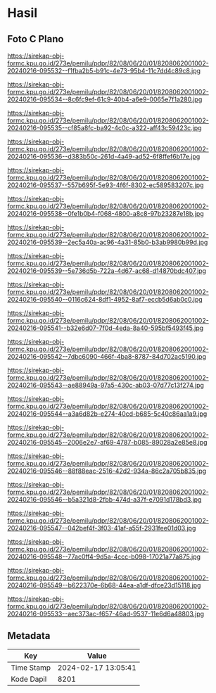 # Hasil

## Foto C Plano

https://sirekap-obj-formc.kpu.go.id/273e/pemilu/pdpr/82/08/06/20/01/8208062001002-20240216-095532--f1fba2b5-b91c-4e73-95b4-11c7dd4c89c8.jpg

https://sirekap-obj-formc.kpu.go.id/273e/pemilu/pdpr/82/08/06/20/01/8208062001002-20240216-095534--8c6fc9ef-61c9-40b4-a6e9-0065e7f1a280.jpg

https://sirekap-obj-formc.kpu.go.id/273e/pemilu/pdpr/82/08/06/20/01/8208062001002-20240216-095535--cf85a8fc-ba92-4c0c-a322-aff43c59423c.jpg

https://sirekap-obj-formc.kpu.go.id/273e/pemilu/pdpr/82/08/06/20/01/8208062001002-20240216-095536--d383b50c-261d-4a49-ad52-6f8ffef6b17e.jpg

https://sirekap-obj-formc.kpu.go.id/273e/pemilu/pdpr/82/08/06/20/01/8208062001002-20240216-095537--557b695f-5e93-4f6f-8302-ec589583207c.jpg

https://sirekap-obj-formc.kpu.go.id/273e/pemilu/pdpr/82/08/06/20/01/8208062001002-20240216-095538--0fe1b0b4-f068-4800-a8c8-97b23287e18b.jpg

https://sirekap-obj-formc.kpu.go.id/273e/pemilu/pdpr/82/08/06/20/01/8208062001002-20240216-095539--2ec5a40a-ac96-4a31-85b0-b3ab9980b99d.jpg

https://sirekap-obj-formc.kpu.go.id/273e/pemilu/pdpr/82/08/06/20/01/8208062001002-20240216-095539--5e736d5b-722a-4d67-ac68-d14870bdc407.jpg

https://sirekap-obj-formc.kpu.go.id/273e/pemilu/pdpr/82/08/06/20/01/8208062001002-20240216-095540--0116c624-8df1-4952-8af7-eccb5d6ab0c0.jpg

https://sirekap-obj-formc.kpu.go.id/273e/pemilu/pdpr/82/08/06/20/01/8208062001002-20240216-095541--b32e6d07-7f0d-4eda-8a40-595bf5493f45.jpg

https://sirekap-obj-formc.kpu.go.id/273e/pemilu/pdpr/82/08/06/20/01/8208062001002-20240216-095542--7dbc6090-466f-4ba8-8787-84d702ac5190.jpg

https://sirekap-obj-formc.kpu.go.id/273e/pemilu/pdpr/82/08/06/20/01/8208062001002-20240216-095543--ae88949a-97a5-430c-ab03-07d77c13f274.jpg

https://sirekap-obj-formc.kpu.go.id/273e/pemilu/pdpr/82/08/06/20/01/8208062001002-20240216-095544--a3a6d82b-e274-40cd-b685-5c40c86aa1a9.jpg

https://sirekap-obj-formc.kpu.go.id/273e/pemilu/pdpr/82/08/06/20/01/8208062001002-20240216-095545--2006e2e7-af69-4787-b085-89028a2e85e8.jpg

https://sirekap-obj-formc.kpu.go.id/273e/pemilu/pdpr/82/08/06/20/01/8208062001002-20240216-095546--88f88eac-2516-42d2-934a-86c2a705b835.jpg

https://sirekap-obj-formc.kpu.go.id/273e/pemilu/pdpr/82/08/06/20/01/8208062001002-20240216-095546--b5a321d8-2fbb-474d-a37f-e7091d178bd3.jpg

https://sirekap-obj-formc.kpu.go.id/273e/pemilu/pdpr/82/08/06/20/01/8208062001002-20240216-095547--042bef4f-3f03-41af-a55f-2931fee01d03.jpg

https://sirekap-obj-formc.kpu.go.id/273e/pemilu/pdpr/82/08/06/20/01/8208062001002-20240216-095548--77ac0ff4-9d5a-4ccc-b098-17021a77a875.jpg

https://sirekap-obj-formc.kpu.go.id/273e/pemilu/pdpr/82/08/06/20/01/8208062001002-20240216-095549--b622370e-6b68-44ea-a1df-dfce23d15118.jpg

https://sirekap-obj-formc.kpu.go.id/273e/pemilu/pdpr/82/08/06/20/01/8208062001002-20240216-095533--aec373ac-f657-46ad-9537-11e6d6a48803.jpg


## Metadata

| Key        | Value               |
| ---------- | ------------------- |
| Time Stamp | 2024-02-17 13:05:41 |
| Kode Dapil | 8201                |



